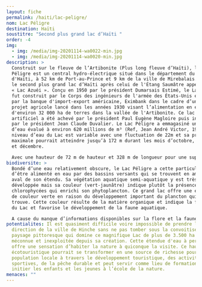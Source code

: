 ```yaml
---
layout: fiche
permalink: /haiti/lac-peligre/
nom: Lac Péligre
destination: Haïti
soustitre: "Second plus grand lac d’Haïti "
order: -4
img:
  - img: /media/img-20201114-wa0022-min.jpg
  - img: /media/img-20201114-wa0020-min.jpg
description: >
  Construit sur le fleuve de l’Artibonite (Plus long fleuve d’Haïti), le Lac
  Péligre est un central hydro-électrique situé dans le département du Centre
  d'Haïti, à 52 km de Port-au-Prince et 9 km de la ville de Mirebalais. Il est
  le second plus grand lac d’Haïti après celui de l'Étang Saumâtre appelé aussi
  « Lac Azuéi ». Conçu en 1950 par le président Dumarsais Estimé, le Lac Péligre
  fut construit par le Corps des ingénieurs de l'armée des États-Unis et financé
  par la banque d'import-export américaine, Eximbank dans le cadre d’un vaste
  projet agricole lancé dans les années 1930 visant l’alimentation en eau
  d'environ 32 000 ha de terres dans la vallée de l'Artibonite. Ce lac
  artificiel a été achevé par le président Paul Eugène Magloire puis inauguré
  par le président Jean Claude Duvalier. Le Lac Péligre a emmagasiné un volume
  d’eau évalué à environ 620 millions de m³ (Ref, Jean André Victor, 1982). Le
  niveau d’eau du Lac est variable avec une fluctuation de 22m et sa profondeur
  maximale pourrait atteindre jusqu’à 172 m durant les mois d’octobre, novembre
  et décembre.

  Avec une hauteur de 72 m de hauteur et 328 m de longueur pour une superficie de 48km², le Lac Péligre est doté d’une centrale hydro-électrique composée de trois turbines d'une capacité de 15,5 mégawatts chacune et produit en moyenne 45 MW. Le lac Péligre est classé « Zone réservée d’intérêt stratégique de Péligre » en 2015
biodiversite: >
  Bondé d’une eau relativement obscure, le Lac Péligre a cette particularité
  d’être alimenté en eau par des bassins versants qui se trouvent en amont et en
  aval de son étendu. Sa végétation aquatique semi-aquatique y est très peu
  développée mais sa couleur (vert-jaunâtre) indique plutôt la présence de
  chlorophycées qui enrichi son phytoplancton. Ce grand lac offre une eau plutôt
  de couleur verte en raison du développement important du plancton qui s’y
  trouve. Cette couleur résulte de la matière organique et indique la fertilité
  du Lac et favorise le développement de la faune aquatique.

  A cause du manque d’informations disponibles sur la flore et la faune de ce lac, les scientifiques ont signalé que sa faune, peu étudiée, contient des espèces comme des crabes d'eau douce, d'une écrevisse « Kribich ou Oma ». Son avifaune est composée de 6 à 7 espèces de poisson, dont 3 introduites : le Tilapia mossambica, Cyprinus carpio et le Gobiomurus dormitor. Les deux premiers ont été introduits par le Ministère de l'Agriculture depuis 1952. Les noms locaux pour ces trois poissons sont moro, poisson noir et Teta. Si on incluait l'autoconsommation locale par les pêcheurs, le pourcentage des « Têtards » serait plus important car il représente l'espèce préférée pour la consommation.
potentialites: Il est quasiment difficile voire impossible de prendre la
  direction de la ville de Hinche sans ne pas tomber sous la convoitise de ce
  paysage pittoresque qui domine ce magnifique Lac de plus de 3.500 ha d’eau
  méconnue et inexploitée depuis sa création. Cette étendue d'eau à perte de vue
  offre une sensation d’habiter la nature à quiconque la visite. Ce haut site
  écotouristique pourrait se transformer en une source de richesse pour la
  population locale à travers le développement touristique, des activités
  sportives, de la pêche durable et peut servir comme lieu de formation pour
  initier les enfants et les jeunes à l’école de la nature.
menaces: ""
---
```

